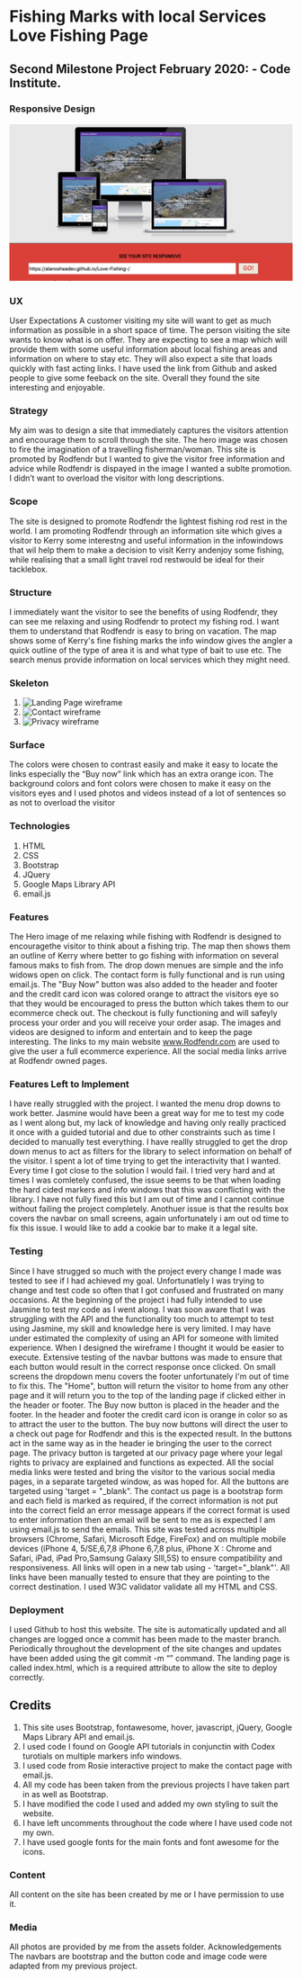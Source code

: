 # Fishing Marks with local Services Love Fishing Page
## Second Milestone Project February 2020:  - Code Institute.
### Responsive Design
![Responsive Design](https://raw.githubusercontent.com/AlanOSheadev/Love-Fishing-/master/assets/images/Iamresponsive.png "Responsive Design")
### UX
User Expectations
A customer visiting my site will want to get as much information as possible in a short space of time.  The person visiting the site wants to know what is on offer.  They are expecting to see a map which will provide them with some useful information about local fishing areas and information on where to stay etc. They will also expect a site that loads quickly with fast acting links. I have used the link from Github and asked people to give some feeback on the site.  Overall they found the site interesting and enjoyable.
### Strategy
My aim was to design a site that immediately captures the visitors attention and encourage them to scroll through the site.  The hero image was chosen to fire the imagination of a travelling fisherman/woman. This site is promoted by Rodfendr but I wanted to give the visitor free information and advice while Rodfendr is dispayed in the image I wanted a sublte promotion. I didn’t want to overload the visitor with long descriptions.
### Scope
The site is designed to promote Rodfendr the lightest fishing rod rest in the world. I am promoting Rodfendr through an information site which gives a visitor to Kerry some interestng and useful information in the infowindows that wil help them to make a decision to visit Kerry andenjoy some fishing, while realising that a small light travel rod restwould be ideal for their tacklebox.
### Structure
I immediately want the visitor to see the benefits of using Rodfendr, they can see me relaxing and using Rodfendr to protect my fishing rod. I want them to understand that Rodfendr is easy to bring on vacation.  The map shows some of Kerry's fine fishing marks the info window gives the angler a quick outline of the type of area it is and what type of bait to use etc.  The search menus provide information on local services which they might need.
### Skeleton
1. ![Landing Page wireframe](https://www.canva.com/design/DADzUVMHqw4/CU4Q3GQOzu9TNThslrJbZg/view?utm_content=DADzUVMHqw4&utm_campaign=designshare&utm_medium=link&utm_source=homepage_design_menu)
2. ![Contact wireframe](https://www.canva.com/design/DADwgJjSAHc/SIu2INajjyGezQ6Ib_P1TA/view?utm_content=DADwgJjSAHc&utm_campaign=designshare&utm_medium=link&utm_source=sharebutton)
3. ![Privacy wireframe](https://www.canva.com/design/DADwgDVISec/Z3D0Wg87DtTWbIuNqRPuiA/view?utm_content=DADwgDVISec&utm_campaign=designshare&utm_medium=link&utm_source=sharebutton)
### Surface
The colors were chosen to contrast easily and make it easy to locate the links especially the “Buy now” link which has an extra orange icon.  The background colors and font colors were chosen to make it easy on the visitors eyes and I used photos and videos instead of a lot of sentences so as not to overload the visitor
### Technologies
1. HTML
2. CSS
3. Bootstrap
4. JQuery
5. Google Maps Library API
6. email.js

### Features
The Hero image of me relaxing while fishing with Rodfendr is designed to encouragethe visitor to think about a fishing trip. The map then shows them an outline of Kerry where better to go fishing with information on several famous maks to fish from. The drop down menues are simple and the info widows open on click.  The contact form is fully functional and is run using email.js. The "Buy Now" button was also added to the header and footer and the credit card icon was colored orange to attract the visitors eye so that they would be encouraged to press the button which takes them to our ecommerce check out.  The checkout is fully functioning and will safeyly process your order and you will receive your order asap.  The images and videos are designed to inform and entertain and to keep the page interesting.  The links to my main website www.Rodfendr.com are used to give the user a full ecommerce experience.  All the social media links arrive at Rodfendr owned pages.
### Features Left to Implement
I have really struggled with the project.  I wanted the menu drop downs to work better. Jasmine would have been a great way for me to test my code as I went along but, my lack of knowledge and having only really practiced it once with a guided tutorial and due to other constraints such as time  I decided to manually test everything.  I have reallly struggled to get the drop down menus to act as filters for the library to select information on behalf of the visitor. I spent a lot of time trying to get the interactivity that I wanted.  Every time I got close to the solution I would fail.  I tried very hard and at times I was comletely confused, the issue seems to be that when loading the hard cided markers and info windows that this was conflicting with the library.  I have not fully fixed this but I am out of time and I cannot continue without failing the project completely.  Anothuer issue is that the results box covers the navbar on small screens, again unfortunately i am out od time to fix this issue. I would like to add a cookie bar to make it a legal site.

### Testing
Since I have strugged so much with the project every change I made was tested to see if I had achieved my goal. Unfortunatlely I was trying to change and test code so often that I got confused and frustrated on many occasions.  At the beginning of the project i had fully intended to use Jasmine to test my code as I went along.  I was soon aware that I was struggling with the API and the functionality too much to attempt to test using Jasmine, my skill and knowledge here is very limited. I may have under estimated the complexity of using an API for someone with limited experience.  When I designed the wireframe I thought it would be easier to execute. Extensive testing of the navbar buttons was made to ensure that each button would result in the correct response once clicked. On small screens the dropdown menu covers the footer unfortunately I'm out of time to fix this. The "Home", button will return the visitor to home from any other page and it will return you to the top of the landing page if clicked either in the header or footer. The Buy now button is placed in the header and the footer. In the header and footer the credit card icon is orange in color so as to attract the user to the button.  The buy now buttons will direct the user to a check out page for Rodfendr and this is the expected result. In the buttons act in the same way as in the header ie bringing the user to the correct page.  The privacy button is targeted at our privacy page where your legal rights to privacy are explained and functions as expected.  All the social media links were tested and bring the visitor to the various social media pages, in a separate targeted window, as was hoped for. All the buttons are targeted using 'target = "_blank". The contact us page is a bootstrap form and each field is marked as required, if the correct information is not put into the correct field an error message appears if the correct format is used to enter information then an email will be sent to me as is expected I am using email.js to send the emails. This site was tested across multiple browsers (Chrome, Safari, Microsoft Edge, FireFox) and on multiple mobile devices (iPhone 4, 5/SE,6,7,8 iPhone 6,7,8 plus, iPhone X : Chrome and Safari, iPad, iPad Pro,Samsung Galaxy Slll,5S) to ensure compatibility and responsiveness.
All links will open in a new tab using - 'target="_blank"'. All links have been manually tested to ensure that they are pointing to the correct destination. I used W3C validator validate all my HTML and CSS.
### Deployment
I used Github to host this website.  The site is automatically updated and all changes are logged once a commit has been made to the master branch.  Periodically throughout the development of the site changes and updates have been added using the git commit -m “” command. The landing page is called index.html, which is a required attribute to allow the site to deploy correctly.
## Credits
1. This site uses Bootstrap, fontawesome, hover, javascript, jQuery, Google Maps Library API and email.js. 
2. I used code I found on Google API tutorials in conjunctin with Codex turotials on multiple markers info windows. 
3. I used code from Rosie interactive project to make the contact page with email.js.
4. All my code has been taken from the previous projects I have taken part in as well as Bootstrap.
5. I have modified the code I used and added my own styling to suit the website. 
6. I have left uncomments throughout the code where I have used code not my own. 
7. I have used google fonts for the main fonts and font awesome for the icons.

### Content
All content on the site has been created by me or I have permission to use it.  
### Media
All photos are provided by me from the assets folder.
Acknowledgements
The navbars are bootstrap and the button code and image code were adapted from my previous project. 

